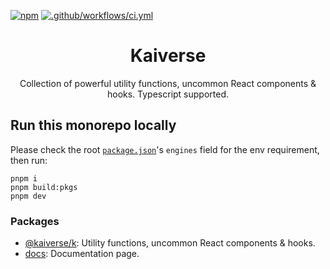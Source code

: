 [![npm](https://img.shields.io/npm/v/@kaiverse/k)](https://www.npmjs.com/package/@kaiverse/k)
[![.github/workflows/ci.yml](https://github.com/kaisergeX/kaiverse/actions/workflows/ci.yml/badge.svg)](https://github.com/kaisergeX/kaiverse/actions/workflows/ci.yml)

<div align="center">
<h1>Kaiverse</h1>

<p>Collection of powerful utility functions, uncommon React components & hooks. Typescript supported.</p>
</div>

## Run this monorepo locally

Please check the root [`package.json`](package.json#L30)'s `engines` field for the env requirement, then run:

```
pnpm i
pnpm build:pkgs
pnpm dev
```

### Packages

- [@kaiverse/k](packages/k): Utility functions, uncommon React components & hooks.
- [docs](apps/docs): Documentation page.
